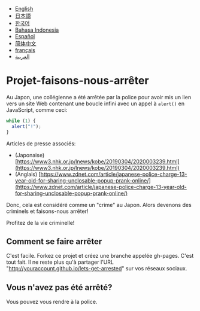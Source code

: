 ﻿- [English](README.md)
- [日本語](README.ja.md)
- [한국어](README.ko.md)
- [Bahasa Indonesia](README.in.md)
- [Español](README.es.md)
- [简体中文](README.zh.md)
- [français](README.fr.md)
- [العربية](README.ar.md)

# Projet-faisons-nous-arrêter

Au Japon, une collégienne a été arrêtée par la police pour avoir mis un lien vers un site Web contenant une boucle infini avec un appel à `alert()` en JavaScript, comme ceci:

```js
while (1) {
  alert("!");
}
```

Articles de presse associés:

- (Japonaise) [https://www3.nhk.or.jp/lnews/kobe/20190304/2020003239.html](https://www3.nhk.or.jp/lnews/kobe/20190304/2020003239.html)
- (Anglais) [https://www.zdnet.com/article/japanese-police-charge-13-year-old-for-sharing-unclosable-popup-prank-online/](https://www.zdnet.com/article/japanese-police-charge-13-year-old-for-sharing-unclosable-popup-prank-online/)

Donc, cela est considéré comme un "crime" au Japon. Alors devenons des criminels et faisons-nous arrêter!

Profitez de la vie criminelle!

## Comment se faire arrêter

C'est facile. Forkez ce projet et créez une branche appelée gh-pages. C'est tout fait. Il ne reste plus qu'à partager l'URL "http://youraccount.github.io/lets-get-arrested" sur vos réseaux sociaux.

## Vous n'avez pas été arrêté?

Vous pouvez vous rendre à la police.
